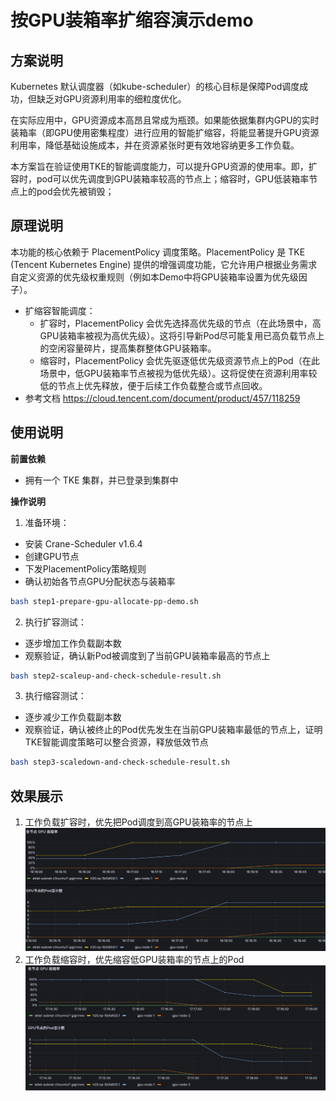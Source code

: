 # 按GPU装箱率扩缩容演示demo

## 方案说明
Kubernetes 默认调度器（如kube-scheduler）的核心目标是保障Pod调度成功，但缺乏对GPU资源利用率的细粒度优化。

在实际应用中，GPU资源成本高昂且常成为瓶颈。如果能依据集群内GPU的实时装箱率（即GPU使用密集程度）进行应用的智能扩缩容，将能显著提升GPU资源利用率，降低基础设施成本，并在资源紧张时更有效地容纳更多工作负载。

本方案旨在验证使用TKE的智能调度能力，可以提升GPU资源的使用率。即，扩容时，pod可以优先调度到GPU装箱率较高的节点上；缩容时，GPU低装箱率节点上的pod会优先被销毁；

## 原理说明
本功能的核心依赖于 PlacementPolicy 调度策略。PlacementPolicy 是 TKE (Tencent Kubernetes Engine) 提供的增强调度功能，它允许用户根据业务需求自定义资源的优先级权重规则（例如本Demo中将GPU装箱率设置为优先级因子）。
- 扩缩容智能调度： 
  - 扩容时，PlacementPolicy 会优先选择高优先级的节点（在此场景中，高GPU装箱率被视为高优先级）。这将引导新Pod尽可能复用已高负载节点上的空闲容量碎片，提高集群整体GPU装箱率。 
  - 缩容时，PlacementPolicy 会优先驱逐低优先级资源节点上的Pod（在此场景中，低GPU装箱率节点被视为低优先级）。这将促使在资源利用率较低的节点上优先释放，便于后续工作负载整合或节点回收。
- 参考文档 https://cloud.tencent.com/document/product/457/118259

## 使用说明
**前置依赖**
- 拥有一个 TKE 集群，并已登录到集群中

**操作说明**
1. 准备环境： 
- 安装 Crane-Scheduler v1.6.4
- 创建GPU节点 
- 下发PlacementPolicy策略规则 
- 确认初始各节点GPU分配状态与装箱率
```bash
bash step1-prepare-gpu-allocate-pp-demo.sh
```

2. 执行扩容测试：
- 逐步增加工作负载副本数
- 观察验证，确认新Pod被调度到了当前GPU装箱率最高的节点上
```bash
bash step2-scaleup-and-check-schedule-result.sh
```
3. 执行缩容测试：
- 逐步减少工作负载副本数 
- 观察验证，确认被终止的Pod优先发生在当前GPU装箱率最低的节点上，证明TKE智能调度策略可以整合资源，释放低效节点
```bash
bash step3-scaledown-and-check-schedule-result.sh
```

## 效果展示
1) 工作负载扩容时，优先把Pod调度到高GPU装箱率的节点上
![img.png](images/img_2.png)
2) 工作负载缩容时，优先缩容低GPU装箱率的节点上的Pod
![img.png](images/img_3.png)
